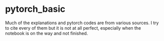 # pytorch_basic


Much of the explanations and pytorch codes are from various sources. I try to cite every of them but it is not at all perfect, especially when the notebook is on the way and not finished.
